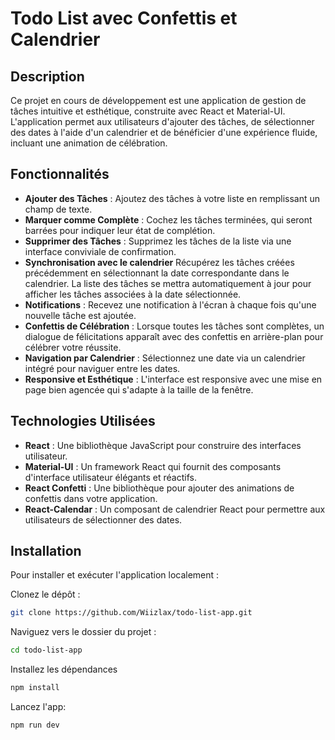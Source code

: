 # Todo List avec Confettis et Calendrier

## Description

Ce projet en cours de développement est une application de gestion de tâches intuitive et esthétique, construite avec React et Material-UI. L'application permet aux utilisateurs d'ajouter des tâches, de sélectionner des dates à l'aide d'un calendrier et de bénéficier d'une expérience fluide, incluant une animation de célébration.

## Fonctionnalités

- **Ajouter des Tâches** : Ajoutez des tâches à votre liste en remplissant un champ de texte.
- **Marquer comme Complète** : Cochez les tâches terminées, qui seront barrées pour indiquer leur état de complétion.
- **Supprimer des Tâches** : Supprimez les tâches de la liste via une interface conviviale de confirmation.
- **Synchronisation avec le calendrier**
Récupérez les tâches créées précédemment en sélectionnant la date correspondante dans le calendrier. La liste des tâches se mettra automatiquement à jour pour afficher les tâches associées à la date sélectionnée.
- **Notifications** : Recevez une notification à l'écran à chaque fois qu'une nouvelle tâche est ajoutée.
- **Confettis de Célébration** : Lorsque toutes les tâches sont complètes, un dialogue de félicitations apparaît avec des confettis en arrière-plan pour célébrer votre réussite.
- **Navigation par Calendrier** : Sélectionnez une date via un calendrier intégré pour naviguer entre les dates.
- **Responsive et Esthétique** : L'interface est responsive avec une mise en page bien agencée qui s'adapte à la taille de la fenêtre.

## Technologies Utilisées

- **React** : Une bibliothèque JavaScript pour construire des interfaces utilisateur.
- **Material-UI** : Un framework React qui fournit des composants d'interface utilisateur élégants et réactifs.
- **React Confetti** : Une bibliothèque pour ajouter des animations de confettis dans votre application.
- **React-Calendar** : Un composant de calendrier React pour permettre aux utilisateurs de sélectionner des dates.

## Installation

Pour installer et exécuter l'application localement :

Clonez le dépôt :
```bash
git clone https://github.com/Wiizlax/todo-list-app.git
```
Naviguez vers le dossier du projet :
```bash
cd todo-list-app
```
Installez les dépendances
```bash
npm install
```
Lancez l'app:
```bash
npm run dev
```
